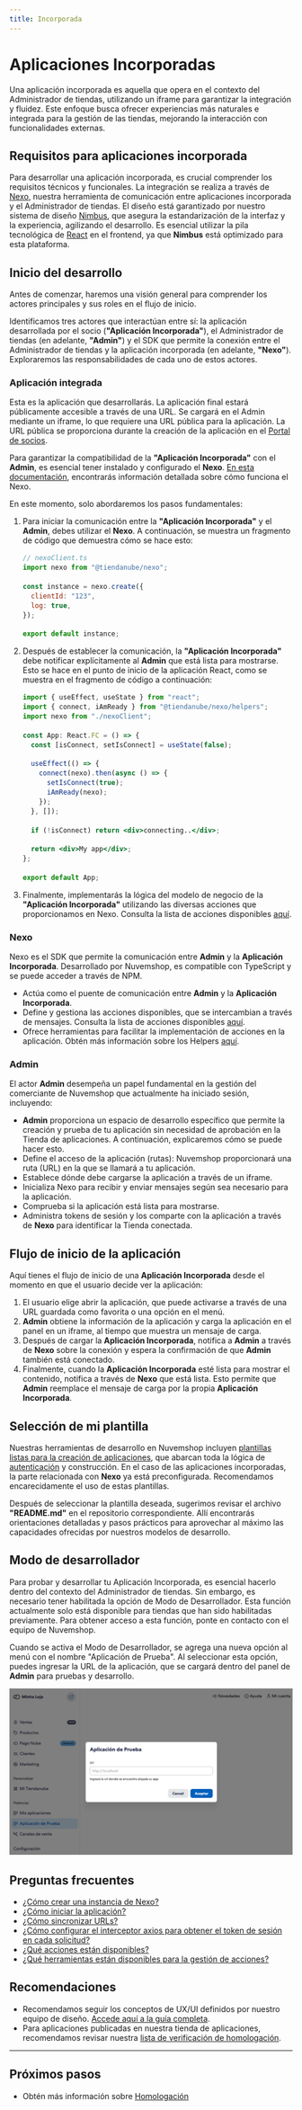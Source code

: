 ```yaml
---
title: Incorporada
---
```


# Aplicaciones Incorporadas

Una aplicación incorporada es aquella que opera en el contexto del Administrador de tiendas, utilizando un iframe para garantizar la integración y fluidez. Este enfoque busca ofrecer experiencias más naturales e integrada para la gestión de las tiendas, mejorando la interacción con funcionalidades externas.

## Requisitos para aplicaciones incorporada

Para desarrollar una aplicación incorporada, es crucial comprender los requisitos técnicos y funcionales. La integración se realiza a través de [Nexo](../developer-tools//nexo.md), nuestra herramienta de comunicación entre aplicaciones incorporada y el Administrador de tiendas. El diseño está garantizado por nuestro sistema de diseño [Nimbus](../developer-tools/nimbus.md), que asegura la estandarización de la interfaz y la experiencia, agilizando el desarrollo. Es esencial utilizar la pila tecnológica de [React](https://react.dev) en el frontend, ya que **Nimbus** está optimizado para esta plataforma.

## Inicio del desarrollo

Antes de comenzar, haremos una visión general para comprender los actores principales y sus roles en el flujo de inicio.

Identificamos tres actores que interactúan entre sí: la aplicación desarrollada por el socio (**"Aplicación Incorporada"**), el Administrador de tiendas (en adelante, **"Admin"**) y el SDK que permite la conexión entre el Administrador de tiendas y la aplicación incorporada (en adelante, **"Nexo"**). Exploraremos las responsabilidades de cada uno de estos actores.

### Aplicación integrada

Esta es la aplicación que desarrollarás. La aplicación final estará públicamente accesible a través de una URL. Se cargará en el Admin mediante un iframe, lo que requiere una URL pública para la aplicación. La URL pública se proporciona durante la creación de la aplicación en el [Portal de socios](https://partners.nuvemshop.com.br).

Para garantizar la compatibilidad de la **"Aplicación Incorporada"** con el **Admin**, es esencial tener instalado y configurado el **Nexo**. [En esta documentación](../developer-tools//nexo.md), encontrarás información detallada sobre cómo funciona el Nexo.

En este momento, solo abordaremos los pasos fundamentales:

1. Para iniciar la comunicación entre la **"Aplicación Incorporada"** y el **Admin**, debes utilizar el **Nexo**. A continuación, se muestra un fragmento de código que demuestra cómo se hace esto:

   ```jsx
   // nexoClient.ts
   import nexo from "@tiendanube/nexo";

   const instance = nexo.create({
     clientId: "123",
     log: true,
   });

   export default instance;
   ```

2. Después de establecer la comunicación, la **"Aplicación Incorporada"** debe notificar explícitamente al **Admin** que está lista para mostrarse. Esto se hace en el punto de inicio de la aplicación React, como se muestra en el fragmento de código a continuación:

   ```jsx
   import { useEffect, useState } from "react";
   import { connect, iAmReady } from "@tiendanube/nexo/helpers";
   import nexo from "./nexoClient";

   const App: React.FC = () => {
     const [isConnect, setIsConnect] = useState(false);

     useEffect(() => {
       connect(nexo).then(async () => {
         setIsConnect(true);
         iAmReady(nexo);
       });
     }, []);

     if (!isConnect) return <div>connecting..</div>;

     return <div>My app</div>;
   };

   export default App;
   ```

3. Finalmente, implementarás la lógica del modelo de negocio de la **"Aplicación Incorporada"** utilizando las diversas acciones que proporcionamos en Nexo. Consulta la lista de acciones disponibles [aquí](../developer-tools/nexo.md#actions).

### Nexo

Nexo es el SDK que permite la comunicación entre **Admin** y la **Aplicación Incorporada**. Desarrollado por Nuvemshop, es compatible con TypeScript y se puede acceder a través de NPM.

- Actúa como el puente de comunicación entre **Admin** y la **Aplicación Incorporada**.
- Define y gestiona las acciones disponibles, que se intercambian a través de mensajes. Consulta la lista de acciones disponibles [aquí](../developer-tools/nexo.md#actions).
- Ofrece herramientas para facilitar la implementación de acciones en la aplicación. Obtén más información sobre los Helpers [aquí](../developer-tools/nexo.md#helpers).

### Admin

El actor **Admin** desempeña un papel fundamental en la gestión del comerciante de Nuvemshop que actualmente ha iniciado sesión, incluyendo:

- **Admin** proporciona un espacio de desarrollo específico que permite la creación y prueba de tu aplicación sin necesidad de aprobación en la Tienda de aplicaciones. A continuación, explicaremos cómo se puede hacer esto.
- Define el acceso de la aplicación (rutas): Nuvemshop proporcionará una ruta (URL) en la que se llamará a tu aplicación.
- Establece dónde debe cargarse la aplicación a través de un iframe.
- Inicializa Nexo para recibir y enviar mensajes según sea necesario para la aplicación.
- Comprueba si la aplicación está lista para mostrarse.
- Administra tokens de sesión y los comparte con la aplicación a través de **Nexo** para identificar la Tienda conectada.

## Flujo de inicio de la aplicación

Aquí tienes el flujo de inicio de una **Aplicación Incorporada** desde el momento en que el usuario decide ver la aplicación:

1. El usuario elige abrir la aplicación, que puede activarse a través de una URL guardada como favorita o una opción en el menú.
2. **Admin** obtiene la información de la aplicación y carga la aplicación en el panel en un iframe, al tiempo que muestra un mensaje de carga.
3. Después de cargar la **Aplicación Incorporada**, notifica a **Admin** a través de **Nexo** sobre la conexión y espera la confirmación de que **Admin** también está conectado.
4. Finalmente, cuando la **Aplicación Incorporada** esté lista para mostrar el contenido, notifica a través de **Nexo** que está lista. Esto permite que **Admin** reemplace el mensaje de carga por la propia **Aplicación Incorporada**.

## Selección de mi plantilla

Nuestras herramientas de desarrollo en Nuvemshop incluyen [plantillas listas para la creación de aplicaciones](../developer-tools/templates#tipos-de-template), que abarcan toda la lógica de [autenticación](../applications/overview#autenticando-seu-aplicativo) y construcción. En el caso de las aplicaciones incorporadas, la parte relacionada con **Nexo** ya está preconfigurada. Recomendamos encarecidamente el uso de estas plantillas.

Después de seleccionar la plantilla deseada, sugerimos revisar el archivo **"README.md"** en el repositorio correspondiente. Allí encontrarás orientaciones detalladas y pasos prácticos para aprovechar al máximo las capacidades ofrecidas por nuestros modelos de desarrollo.

## Modo de desarrollador

Para probar y desarrollar tu Aplicación Incorporada, es esencial hacerlo dentro del contexto del Administrador de tiendas. Sin embargo, es necesario tener habilitada la opción de Modo de Desarrollador. Esta función actualmente solo está disponible para tiendas que han sido habilitadas previamente. Para obtener acceso a esta función, ponte en contacto con el equipo de Nuvemshop.

Cuando se activa el Modo de Desarrollador, se agrega una nueva opción al menú con el nombre "Aplicación de Prueba". Al seleccionar esta opción, puedes ingresar la URL de la aplicación, que se cargará dentro del panel de **Admin** para pruebas y desarrollo.

![Modo de desarrollo](../../../../../static/img/dev-mode.png "Modo de desarrollo")

## Preguntas frecuentes

- [¿Cómo crear una instancia de Nexo?](../developer-tools/nexo#create-a-nexo-instance)
- [¿Cómo iniciar la aplicación?](../developer-tools/nexo#check-if-the-app-is-connected)
- [¿Cómo sincronizar URLs?](../developer-tools/nexo#enable-route-synchronization)
- [¿Cómo configurar el interceptor axios para obtener el token de sesión en cada solicitud?](../developer-tools/nexo#get-session-token)
- [¿Qué acciones están disponibles?](../developer-tools/nexo#actions)
- [¿Qué herramientas están disponibles para la gestión de acciones?](../developer-tools/nexo#helpers)

## Recomendaciones

- Recomendamos seguir los conceptos de UX/UI definidos por nuestro equipo de diseño. [Accede aquí a la guía completa](../design-guidelines/overview.md).
- Para aplicaciones publicadas en nuestra tienda de aplicaciones, recomendamos revisar nuestra [lista de verificación de homologación](../homologation/overview.md).

---

## Próximos pasos

- Obtén más información sobre [Homologación](../homologation/overview.md)

